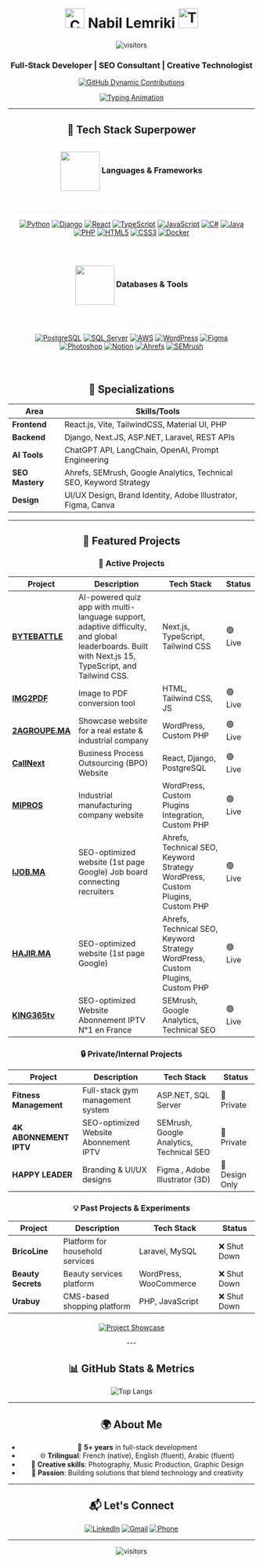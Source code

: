 <div align="center"> 
<!-- Responsive Title with Animated Icons -->
<h1>
  <img src="https://media4.giphy.com/media/v1.Y2lkPTc5MGI3NjExaTF5dHlnczR6cTZwczRlNGliYTUxbmZhbXNiMHBrcm40a3h4MmFmdiZlcD12MV9pbnRlcm5hbF9naWZfYnlfaWQmY3Q9cw/cJpBcOBU3jLTerZepI/giphy.gif" width="40" height="40" alt="Code Icon">
  Nabil Lemriki
  <img src="https://media4.giphy.com/media/v1.Y2lkPTc5MGI3NjExbjZoYnU1dDRzc25maWwwb2V6c2dwdXY4MjZjNW1uaGp4ZmE1czJvNyZlcD12MV9pbnRlcm5hbF9naWZfYnlfaWQmY3Q9cw/3OvvEXh9MU5246asQl/giphy.gif" width="40" height="40" alt="Tech Icon">
</h1>

<!-- Visitor Counter - Responsive Version -->
<div>
  
  ![visitors](https://visitor-badge.laobi.icu/badge?page_id=XDream-Dev.XDream-Dev&style=flat-square&label=Visitors&color=6a5acd)
  
</div>

<!-- Responsive Subtitle -->
<h3>Full-Stack Developer | SEO Consultant | Creative Technologist</h3>

<!-- Responsive Centered GIF -->
<div style="display: flex; justify-content: center;">  
<!-- Dynamic GitHub Activity Graph -->
<a href="https://github.com/XDream-Dev">
  <picture>
    <source media="(prefers-color-scheme: dark)" srcset="https://github-readme-activity-graph.vercel.app/graph?username=XDream-Dev&theme=github-dark&bg_color=0D1117&hide_border=true&area=true&line=8A2BE2&point=FF69B4&color=9370DB&title_color=FFFFFF&hide_title=true" />
    <source media="(prefers-color-scheme: light)" srcset="https://github-readme-activity-graph.vercel.app/graph?username=XDream-Dev&theme=github-light&hide_border=true&area=true&line=6A5ACD&point=FF1493&color=4169E1&title_color=000000&hide_title=true" />
    <img alt="GitHub Dynamic Contributions" src="https://github-readme-activity-graph.vercel.app/graph?username=XDream-Dev&theme=github-dark&bg_color=0D1117&hide_border=true&area=true&line=8A2BE2&point=FF69B4&color=9370DB&title_color=FFFFFF&hide_title=true" />
  </picture>
</a>
</div>

<!-- Typing Animation - Mobile Optimized -->
<div align="center">
  
  [![Typing Animation](https://readme-typing-svg.demolab.com?font=Fira+Code&weight=600&size=22&duration=4000&pause=1000&color=A2A3EC&background=0D111700&center=true&vCenter=true&width=600&height=80&lines=Building+digital+experiences+with+magic;Pixel-perfect+design+meets+clean+code;SEO-optimized+for+maximum+visibility;From+concept+to+deployment+✨;Where+creativity+meets+functionality)](https://git.io/typing-svg)  
</div>

---

## 🔮 Tech Stack Superpower

<div align="center" style="margin: 2rem 0;">
  
### <img src="https://media.giphy.com/media/WUlplcMpOCEmTGBtBW/giphy.gif" width="80" align="center"> Languages & Frameworks

<div style="display: flex; flex-wrap: wrap; justify-content: center; gap: 10px; margin: 1.5rem 0; background: rgba(255,255,255,0.05); backdrop-filter: blur(8px); padding: 20px; border-radius: 16px; border: 1px solid rgba(255,255,255,0.1);">

[![Python](https://img.shields.io/badge/-Python-3776AB?style=flat-square&logo=python&logoColor=white&labelColor=1A1A2E&borderWidth=1&borderColor=44475a&borderRadius=8)](https://python.org)
[![Django](https://img.shields.io/badge/-Django-092E20?style=flat-square&logo=django&logoColor=white&labelColor=1A1A2E&borderWidth=1&borderColor=44475a&borderRadius=8)](https://djangoproject.com)
[![React](https://img.shields.io/badge/-React-61DAFB?style=flat-square&logo=react&logoColor=white&labelColor=1A1A2E&borderWidth=1&borderColor=44475a&borderRadius=8)](https://reactjs.org)
[![TypeScript](https://img.shields.io/badge/-TypeScript-3178C6?style=flat-square&logo=typescript&logoColor=white&labelColor=1A1A2E&borderWidth=1&borderColor=44475a&borderRadius=8)](https://typescriptlang.org)
[![JavaScript](https://img.shields.io/badge/-JavaScript-F7DF1E?style=flat-square&logo=javascript&logoColor=black&labelColor=1A1A2E&borderWidth=1&borderColor=44475a&borderRadius=8)](https://developer.mozilla.org/en-US/docs/Web/JavaScript)
[![C#](https://img.shields.io/badge/-C%23-239120?style=flat-square&logo=c-sharp&logoColor=white&labelColor=1A1A2E&borderWidth=1&borderColor=44475a&borderRadius=8)](https://dotnet.microsoft.com)
[![Java](https://img.shields.io/badge/-Java-007396?style=flat-square&logo=java&logoColor=white&labelColor=1A1A2E&borderWidth=1&borderColor=44475a&borderRadius=8)](https://java.com)
[![PHP](https://img.shields.io/badge/-PHP-777BB4?style=flat-square&logo=php&logoColor=white&labelColor=1A1A2E&borderWidth=1&borderColor=44475a&borderRadius=8)](https://php.net)
[![HTML5](https://img.shields.io/badge/-HTML5-E34F26?style=flat-square&logo=html5&logoColor=white&labelColor=1A1A2E&borderWidth=1&borderColor=44475a&borderRadius=8)](https://developer.mozilla.org/en-US/docs/Web/HTML)
[![CSS3](https://img.shields.io/badge/-CSS3-1572B6?style=flat-square&logo=css3&logoColor=white&labelColor=1A1A2E&borderWidth=1&borderColor=44475a&borderRadius=8)](https://developer.mozilla.org/en-US/docs/Web/CSS)
[![Docker](https://img.shields.io/badge/-Docker-2496ED?style=flat-square&logo=docker&logoColor=white&labelColor=1A1A2E&borderWidth=1&borderColor=44475a&borderRadius=8)](https://docker.com)

</div>

### <img src="https://media.giphy.com/media/WUlplcMpOCEmTGBtBW/giphy.gif" width="80" align="center"> Databases & Tools

<div style="display: flex; flex-wrap: wrap; justify-content: center; gap: 10px; margin: 1.5rem 0; background: rgba(255,255,255,0.05); backdrop-filter: blur(8px); padding: 20px; border-radius: 16px; border: 1px solid rgba(255,255,255,0.1);">

[![PostgreSQL](https://img.shields.io/badge/-PostgreSQL-4169E1?style=flat-square&logo=postgresql&logoColor=white&labelColor=1A1A2E&borderWidth=1&borderColor=44475a&borderRadius=8)](https://postgresql.org)
[![SQL Server](https://img.shields.io/badge/-SQL%20Server-CC2927?style=flat-square&logo=microsoft-sql-server&logoColor=white&labelColor=1A1A2E&borderWidth=1&borderColor=44475a&borderRadius=8)](https://microsoft.com/sql-server)
[![AWS](https://img.shields.io/badge/-AWS-232F3E?style=flat-square&logo=amazon-aws&logoColor=white&labelColor=1A1A2E&borderWidth=1&borderColor=44475a&borderRadius=8)](https://aws.amazon.com)
[![WordPress](https://img.shields.io/badge/-WordPress-21759B?style=flat-square&logo=wordpress&logoColor=white&labelColor=1A1A2E&borderWidth=1&borderColor=44475a&borderRadius=8)](https://wordpress.org)
[![Figma](https://img.shields.io/badge/-Figma-F24E1E?style=flat-square&logo=figma&logoColor=white&labelColor=1A1A2E&borderWidth=1&borderColor=44475a&borderRadius=8)](https://figma.com)
[![Photoshop](https://img.shields.io/badge/-Photoshop-31A8FF?style=flat-square&logo=adobe-photoshop&logoColor=white&labelColor=1A1A2E&borderWidth=1&borderColor=44475a&borderRadius=8)](https://adobe.com/photoshop)
[![Notion](https://img.shields.io/badge/-Notion-000000?style=flat-square&logo=notion&logoColor=white&labelColor=1A1A2E&borderWidth=1&borderColor=44475a&borderRadius=8)](https://notion.so)
[![Ahrefs](https://img.shields.io/badge/-Ahrefs-1E1E1E?style=flat-square&logo=data:image/svg+xml;base64,PHN2ZyB4bWxucz0iaHR0cDovL3d3dy53My5vcmcvMjAwMC9zdmciIHZpZXdCb3g9IjAgMCAyNCAyNCI+PHBhdGggZmlsbD0id2hpdGUiIGQ9Ik0xMiAwQzUuNCAwIDAgNS40IDAgMTJzNS40IDEyIDEyIDEyIDEyLTUuNCAxMi0xMlMxOC42IDAgMTIgMHptMCAyMmMtNS41IDAtMTAtNC41LTEwLTEwUzYuNSAyIDEyIDJzMTAgNC41IDEwIDEwLTQuNSAxMC0xMCAxMHptLTMtMTVoMnYxMGgtMlY3em0zIDBoMnYxMGgtMlY3eiIvPjwvc3ZnPg==&logoColor=white&labelColor=1A1A2E&borderWidth=1&borderColor=44475a&borderRadius=8)](https://ahrefs.com)
[![SEMrush](https://img.shields.io/badge/-SEMrush-FF6C37?style=flat-square&logo=data:image/svg+xml;base64,PHN2ZyB4bWxucz0iaHR0cDovL3d3dy53My5vcmcvMjAwMC9zdmciIHZpZXdCb3g9IjAgMCAyNCAyNCI+PHBhdGggZmlsbD0id2hpdGUiIGQ9Ik0xMiAwQzUuNCAwIDAgNS40IDAgMTJzNS40IDEyIDEyIDEyIDEyLTUuNCAxMi0xMlMxOC42IDAgMTIgMHptMCAyMmMtNS41IDAtMTAtNC41LTEwLTEwUzYuNSAyIDEyIDJzMTAgNC41IDEwIDEwLTQuNSAxMC0xMCAxMHptMC0xOGMtNC40IDAtOCAzLjYtOCA4czMuNiA4IDggOCA4LTMuNiA4LThzLTMuNi04LTgtOHptMSAxM2gtMnYtN2gydjd6bTAtOWgtMnYtMmgydjJ6Ii8+PC9zdmc+&logoColor=white&labelColor=1A1A2E&borderWidth=1&borderColor=44475a&borderRadius=8)](https://semrush.com)
</div>
</div>


## 🌟 Specializations

<div align="center">
  
| Area              | Skills/Tools                                                                 |
|-------------------|------------------------------------------------------------------------------|
| **Frontend**      | React.js, Vite, TailwindCSS, Material UI, PHP                                |
| **Backend**       | Django, Next.JS, ASP.NET, Laravel, REST APIs                                 |
| **AI Tools**      | ChatGPT API, LangChain, OpenAI, Prompt Engineering                           |
| **SEO Mastery**   | Ahrefs, SEMrush, Google Analytics, Technical SEO, Keyword Strategy           |
| **Design**        | UI/UX Design, Brand Identity, Adobe Illustrator, Figma, Canva                |

</div>

---

## 🚀 Featured Projects

<div align="center">

### 🌟 Active Projects

| Project | Description | Tech Stack | Status |
|---------|------------|------------|--------|
| **[BYTEBATTLE](https://xdream-dev.github.io/bytebattle/)** | AI-powered quiz app with multi-language support, adaptive difficulty, and global leaderboards. Built with Next.js 15, TypeScript, and Tailwind CSS. | Next.js, TypeScript, Tailwind CSS | 🟢 Live |
| **[IMG2PDF](https://xdream-dev.github.io/IMG2PDF/)** | Image to PDF conversion tool | HTML, Tailwind CSS, JS | 🟢 Live |
| **[2AGROUPE.MA](https://2agroupe.ma/)** | Showcase website for a real estate & industrial company | WordPress, Custom PHP | 🟢 Live |
| **[CallNext](https://callnext.ma)** | Business Process Outsourcing (BPO) Website | React, Django, PostgreSQL | 🟢 Live |
| **[MIPROS](https://mipros.ma)** | Industrial manufacturing company website | WordPress, Custom Plugins Integration, Custom PHP | 🟢 Live |
| **[IJOB.MA](https://ijob.ma/)** | SEO-optimized website (1st page Google) Job board connecting recruiters | Ahrefs, Technical SEO, Keyword Strategy WordPress, Custom Plugins, Custom PHP | 🟢 Live |
| **[HAJIR.MA](https://hajir.ma)** | SEO-optimized website (1st page Google) | Ahrefs, Technical SEO, Keyword Strategy WordPress, Custom Plugins, Custom PHP | 🟢 Live |
| **[KING365tv](https://king365tv.dev/)** | SEO-optimized Website Abonnement IPTV N°1 en France | SEMrush, Google Analytics, Technical SEO | 🟢 Live |

### 🔒 Private/Internal Projects

| Project | Description | Tech Stack | Status |
|---------|------------|------------|--------|
| **Fitness Management** | Full-stack gym management system | ASP.NET, SQL Server | 🔐 Private |
| **4K ABONNEMENT IPTV** | SEO-optimized Website Abonnement IPTV | SEMrush, Google Analytics, Technical SEO | 🔐 Private |
| **HAPPY LEADER** | Branding & UI/UX designs | Figma , Adobe Illustrator (3D)  | 🎨 Design Only |

### 💡 Past Projects & Experiments

| Project | Description | Tech Stack | Status |
|---------|------------|------------|--------|
| **BricoLine** | Platform for household services | Laravel, MySQL | ❌ Shut Down |
| **Beauty Secrets** | Beauty services platform | WordPress, WooCommerce | ❌ Shut Down |
| **Urabuy** | CMS-based shopping platform | PHP, JavaScript | ❌ Shut Down |


</div>

<div align="center" style="margin-top:20px">
  
[![Project Showcase](https://img.shields.io/badge/View_More_Projects-FF5722?style=for-the-badge&logo=github&logoColor=white)](https://github.com/XDream-Dev?tab=repositories)

</div>
---

## 📊 GitHub Stats & Metrics

<div align="center">
  

![Top Langs](https://github-readme-stats.vercel.app/api/top-langs/?username=XDream-Dev&layout=compact&theme=radical&hide_border=true)

</div>

---

## 🌍 About Me

- 🎯 **5+ years** in full-stack development
- 🌐 **Trilingual**: French (native), English (fluent), Arabic (fluent)
- 🎨 **Creative skills**: Photography, Music Production, Graphic Design
- 🚀 **Passion**: Building solutions that blend technology and creativity

---

## 📬 Let's Connect

<div align="center">
  
[![LinkedIn](https://img.shields.io/badge/LinkedIn-0077B5?style=for-the-badge&logo=linkedin&logoColor=white)](https://www.linkedin.com/in/nabil-lemriki-588550205/)
[![Gmail](https://img.shields.io/badge/Gmail-D14836?style=for-the-badge&logo=gmail&logoColor=white)](mailto:nabil.lemriki@gmail.com)
[![Phone](https://img.shields.io/badge/Phone-25D366?style=for-the-badge&logo=whatsapp&logoColor=white)](https://wa.me/212637101785)

</div>

---

<div align="center">
  
![visitors](https://visitor-badge.laobi.icu/badge?page_id=XDream-Dev.XDream-Dev)
  
</div>
